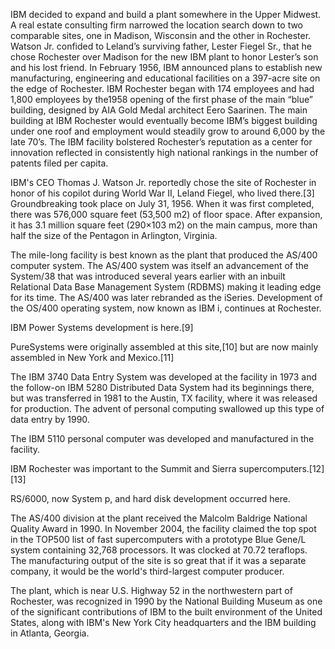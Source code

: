 IBM decided to expand and build a plant somewhere in the Upper Midwest.  A real estate consulting firm narrowed the location search down to two comparable sites, one in Madison, Wisconsin and the other in Rochester.  Watson Jr. confided to Leland’s surviving father, Lester Fiegel Sr., that he chose Rochester over Madison for the new IBM plant to honor Lester’s son and his lost friend.  In February 1956, IBM announced plans to establish new manufacturing, engineering and educational facilities on a 397-acre site on the edge of Rochester.  IBM Rochester began with 174 employees and had 1,800 employees by the1958 opening of the first phase of the main “blue” building, designed by AIA Gold Medal architect Eero Saarinen.  The main building at IBM Rochester would eventually become IBM’s biggest building under one roof and employment would steadily grow to around 6,000 by the late 70’s.  The IBM facility bolstered Rochester’s reputation as a center for innovation reflected in consistently high national rankings in the number of patents filed per capita.

IBM's CEO Thomas J. Watson Jr. reportedly chose the site of Rochester in honor of his copilot during World War II, Leland Fiegel, who lived there.[3] Groundbreaking took place on July 31, 1956. When it was first completed, there was 576,000 square feet (53,500 m2) of floor space. After expansion, it has 3.1 million square feet (290×103 m2) on the main campus, more than half the size of the Pentagon in Arlington, Virginia.

The mile-long facility is best known as the plant that produced the AS/400 computer system. The AS/400 system was itself an advancement of the System/38 that was introduced several years earlier with an inbuilt Relational Data Base Management System (RDBMS) making it leading edge for its time. The AS/400 was later rebranded as the iSeries. Development of the OS/400 operating system, now known as IBM i, continues at Rochester.

IBM Power Systems development is here.[9]

PureSystems were originally assembled at this site,[10] but are now mainly assembled in New York and Mexico.[11]

The IBM 3740 Data Entry System was developed at the facility in 1973 and the follow-on IBM 5280 Distributed Data System had its beginnings there, but was transferred in 1981 to the Austin, TX facility, where it was released for production. The advent of personal computing swallowed up this type of data entry by 1990.

The IBM 5110 personal computer was developed and manufactured in the facility.

IBM Rochester was important to the Summit and Sierra supercomputers.[12][13]

RS/6000, now System p, and hard disk development occurred here.

The AS/400 division at the plant received the Malcolm Baldrige National Quality Award in 1990. In November 2004, the facility claimed the top spot in the TOP500 list of fast supercomputers with a prototype Blue Gene/L system containing 32,768 processors. It was clocked at 70.72 teraflops. The manufacturing output of the site is so great that if it was a separate company, it would be the world's third-largest computer producer.

The plant, which is near U.S. Highway 52 in the northwestern part of Rochester, was recognized in 1990 by the National Building Museum as one of the significant contributions of IBM to the built environment of the United States, along with IBM's New York City headquarters and the IBM building in Atlanta, Georgia.
